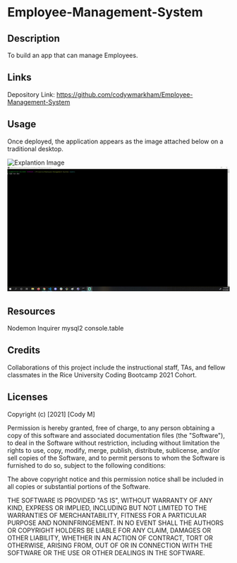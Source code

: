 # Employee-Management-System


## Description

To build an app that can manage Employees.

## Links

Depository Link: https://github.com/codywmarkham/Employee-Management-System

## Usage

Once deployed, the application appears as the image attached below on a traditional desktop.

![Explantion Image](https://github.com/codywmarkham/Employee-Management-System/blob/main/assests/images/samplehtml1.PNG)
![caption](https://github.com/codywmarkham/Employee-Management-System/blob/main/assests/images/example.gif)

## Resources

Nodemon
Inquirer
mysql2
console.table

## Credits

Collaborations of this project include the instructional staff, TAs, and fellow classmates in the Rice University Coding Bootcamp 2021 Cohort.

## Licenses

Copyright (c) [2021] [Cody M]

Permission is hereby granted, free of charge, to any person obtaining a copy of this software and associated documentation files (the "Software"), to deal in the Software without restriction, including without limitation the rights to use, copy, modify, merge, publish, distribute, sublicense, and/or sell copies of the Software, and to permit persons to whom the Software is furnished to do so, subject to the following conditions:

The above copyright notice and this permission notice shall be included in all copies or substantial portions of the Software.

THE SOFTWARE IS PROVIDED "AS IS", WITHOUT WARRANTY OF ANY KIND, EXPRESS OR IMPLIED, INCLUDING BUT NOT LIMITED TO THE WARRANTIES OF MERCHANTABILITY, FITNESS FOR A PARTICULAR PURPOSE AND NONINFRINGEMENT. IN NO EVENT SHALL THE AUTHORS OR COPYRIGHT HOLDERS BE LIABLE FOR ANY CLAIM, DAMAGES OR OTHER LIABILITY, WHETHER IN AN ACTION OF CONTRACT, TORT OR OTHERWISE, ARISING FROM, OUT OF OR IN CONNECTION WITH THE SOFTWARE OR THE USE OR OTHER DEALINGS IN THE SOFTWARE.


